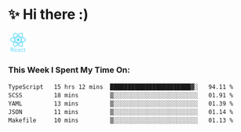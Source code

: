 <h1 align="left">✨ Hi there :)</h1>

  <a href="https://reactjs.org/" target="_blank" rel="noreferrer">   
    <img src="https://raw.githubusercontent.com/devicons/devicon/master/icons/react/react-original-wordmark.svg" alt="react" width="40"     
    height="40"/></a>
 
<h3 align="left">This Week I Spent My Time On:</h3>
<!--START_SECTION:waka-->

```txt
TypeScript   15 hrs 12 mins  ███████████████████████▓░   94.11 %
SCSS         18 mins         ▒░░░░░░░░░░░░░░░░░░░░░░░░   01.91 %
YAML         13 mins         ▒░░░░░░░░░░░░░░░░░░░░░░░░   01.39 %
JSON         11 mins         ▒░░░░░░░░░░░░░░░░░░░░░░░░   01.14 %
Makefile     10 mins         ▒░░░░░░░░░░░░░░░░░░░░░░░░   01.13 %
```

<!--END_SECTION:waka-->

